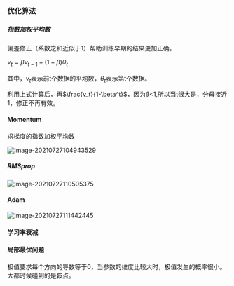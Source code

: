 ### 优化算法

##### 指数加权平均数

偏差修正（系数之和近似于1）帮助训练早期的结果更加正确。

$v_t=\beta v_{t-1}+(1-\beta)\theta_t$

其中，$v_t$表示前t个数据的平均数，$\theta_t$表示第t个数据。

利用上式计算后，再$\frac{v_t}{1-\beta^t}$，因为$\beta$<1,所以当t很大是，分母接近1，修正不再有效。

#### Momentum

求梯度的指数加权平均数

![image-20210727104943529](C:\Users\xmh\AppData\Roaming\Typora\typora-user-images\image-20210727104943529.png)

#####  RMSprop

![image-20210727110505375](C:\Users\xmh\AppData\Roaming\Typora\typora-user-images\image-20210727110505375.png)

#### Adam

![image-20210727111442445](C:\Users\xmh\AppData\Roaming\Typora\typora-user-images\image-20210727111442445.png)

#### 学习率衰减

#### 局部最优问题

极值要求每个方向的导数等于0，当参数的维度比较大时，极值发生的概率很小。大都时候碰到的是鞍点。